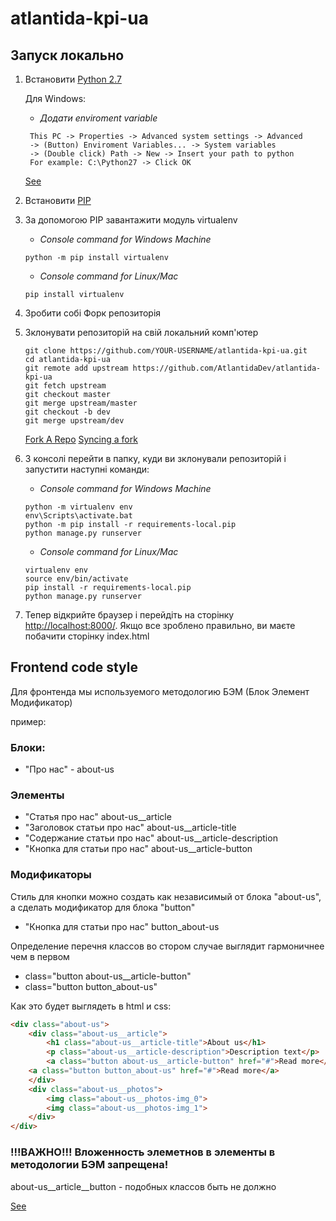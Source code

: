 # atlantida-kpi-ua

## Запуск локально

1. Встановити [Python 2.7](https://www.python.org/downloads/)
   
   Для Windows:
   - *Додати enviroment variable*
   ```commandline
    This PC -> Properties -> Advanced system settings -> Advanced
	-> (Button) Enviroment Variables... -> System variables 
	-> (Double click) Path -> New -> Insert your path to python
	For example: C:\Python27 -> Click OK
    ```
	[See](https://www.nextofwindows.com/how-to-addedit-environment-variables-in-windows-7)
   
2. Встановити [PIP](https://pip.pypa.io/en/stable/installing/)
3. За допомогою PIP завантажити модуль virtualenv

    - *Console command for Windows Machine*
    ```commandline
    python -m pip install virtualenv
    ```
    
    - *Console command for Linux/Mac*
    ```commandline
    pip install virtualenv
    ```

4. Зробити собі Форк репозиторія
5. Зклонувати репозиторій на свій локальний комп'ютер
	
	```commandline
	git clone https://github.com/YOUR-USERNAME/atlantida-kpi-ua.git
    cd atlantida-kpi-ua
	git remote add upstream https://github.com/AtlantidaDev/atlantida-kpi-ua
	git fetch upstream
	git checkout master
	git merge upstream/master
	git checkout -b dev
	git merge upstream/dev
    ```
	
	[Fork A Repo](https://help.github.com/articles/fork-a-repo/)
	[Syncing a fork](https://help.github.com/articles/syncing-a-fork/)

6. З консолі перейти в папку, куди ви зклонували репозиторій
    і запустити наступні команди:
    
    - *Console command for Windows Machine*
    ```commandline
    python -m virtualenv env
    env\Scripts\activate.bat
    python -m pip install -r requirements-local.pip
    python manage.py runserver
    ```

    - *Console command for Linux/Mac*
    ```commandline
    virtualenv env
    source env/bin/activate
    pip install -r requirements-local.pip
    python manage.py runserver
    ```
7. Тепер відкрийте браузер і перейдіть на сторінку
    [http://localhost:8000/](http://localhost:8000/).
    Якщо все зроблено правильно, ви маєте побачити сторінку index.html


## Frontend code style

Для фронтенда мы используемого методологию БЭМ (Блок Элемент Модификатор)

пример:

### Блоки:
- "Про нас" - about-us

### Элементы
- "Статья про нас"			  about-us__article
- "Заголовок статьи про нас"		  about-us__article-title
- "Содержание статьи про нас"		  about-us__article-description
- "Кнопка для статьи про нас" 		  about-us__article-button

### Модификаторы 

Стиль для кнопки можно создать как независимый от блока "about-us", а сделать модификатор для блока "button"
- "Кнопка для статьи про нас" button_about-us

Определение перечня классов во стором случае выглядит гармоничнее чем в первом
- class="button about-us__article-button" 
- class="button button_about-us"
	
Как это будет выглядеть в html и css:
```html
<div class="about-us">
    <div class="about-us__article">
        <h1 class="about-us__article-title">About us</h1>
        <p class="about-us__article-description">Description text</p>
        <a class="button about-us__article-button" href="#">Read more</a>
	<a class="button button_about-us" href="#">Read more</a>
    </div>
    <div class="about-us__photos">
        <img class="about-us__photos-img_0">
        <img class="about-us__photos-img_1">
    </div>
</div>
```
### !!!ВАЖНО!!! Вложенность элеметнов в элементы в методологии БЭМ запрещена!
about-us__article__button - подобных классов быть не должно


[See](https://ru.bem.info/methodology/key-concepts/)

